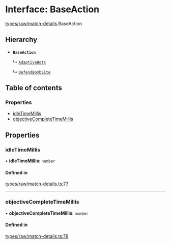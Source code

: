 # Interface: BaseAction

[types/raw/match-details](../modules/types_raw_match_details.md).BaseAction

## Hierarchy

- **`BaseAction`**

  ↳ [`AdaptiveBots`](types_raw_match_details.AdaptiveBots.md)

  ↳ [`DefendBombSite`](types_raw_match_details.DefendBombSite.md)

## Table of contents

### Properties

- [idleTimeMillis](types_raw_match_details.BaseAction.md#idletimemillis)
- [objectiveCompleteTimeMillis](types_raw_match_details.BaseAction.md#objectivecompletetimemillis)

## Properties

### idleTimeMillis

• **idleTimeMillis**: `number`

#### Defined in

[types/raw/match-details.ts:77](https://github.com/jameslinimk/unofficial-valorant-api/blob/317491a/package/src/types/raw/match-details.ts#L77)

___

### objectiveCompleteTimeMillis

• **objectiveCompleteTimeMillis**: `number`

#### Defined in

[types/raw/match-details.ts:78](https://github.com/jameslinimk/unofficial-valorant-api/blob/317491a/package/src/types/raw/match-details.ts#L78)
